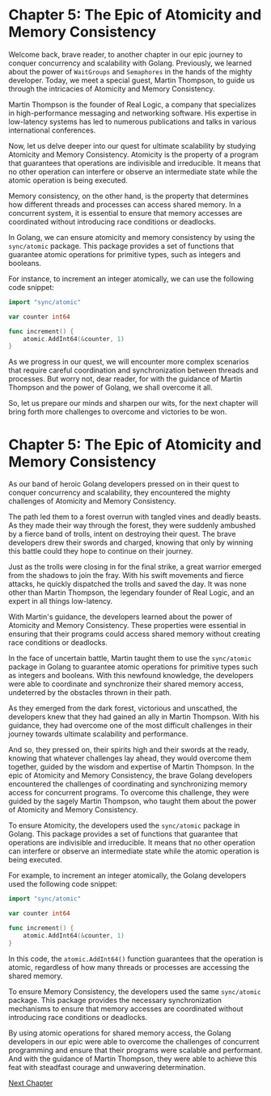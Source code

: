 # Chapter 5: The Epic of Atomicity and Memory Consistency

Welcome back, brave reader, to another chapter in our epic journey to conquer concurrency and scalability with Golang. Previously, we learned about the power of `WaitGroups` and `Semaphores` in the hands of the mighty developer. Today, we meet a special guest, Martin Thompson, to guide us through the intricacies of Atomicity and Memory Consistency.

Martin Thompson is the founder of Real Logic, a company that specializes in high-performance messaging and networking software. His expertise in low-latency systems has led to numerous publications and talks in various international conferences.

Now, let us delve deeper into our quest for ultimate scalability by studying Atomicity and Memory Consistency. Atomicity is the property of a program that guarantees that operations are indivisible and irreducible. It means that no other operation can interfere or observe an intermediate state while the atomic operation is being executed.

Memory consistency, on the other hand, is the property that determines how different threads and processes can access shared memory. In a concurrent system, it is essential to ensure that memory accesses are coordinated without introducing race conditions or deadlocks.

In Golang, we can ensure atomicity and memory consistency by using the `sync/atomic` package. This package provides a set of functions that guarantee atomic operations for primitive types, such as integers and booleans. 

For instance, to increment an integer atomically, we can use the following code snippet:

```go
import "sync/atomic"

var counter int64

func increment() {
    atomic.AddInt64(&counter, 1)
}
```

As we progress in our quest, we will encounter more complex scenarios that require careful coordination and synchronization between threads and processes. But worry not, dear reader, for with the guidance of Martin Thompson and the power of Golang, we shall overcome it all.

So, let us prepare our minds and sharpen our wits, for the next chapter will bring forth more challenges to overcome and victories to be won.
# Chapter 5: The Epic of Atomicity and Memory Consistency

As our band of heroic Golang developers pressed on in their quest to conquer concurrency and scalability, they encountered the mighty challenges of Atomicity and Memory Consistency. 

The path led them to a forest overrun with tangled vines and deadly beasts. As they made their way through the forest, they were suddenly ambushed by a fierce band of trolls, intent on destroying their quest. The brave developers drew their swords and charged, knowing that only by winning this battle could they hope to continue on their journey.

Just as the trolls were closing in for the final strike, a great warrior emerged from the shadows to join the fray. With his swift movements and fierce attacks, he quickly dispatched the trolls and saved the day. It was none other than Martin Thompson, the legendary founder of Real Logic, and an expert in all things low-latency.

With Martin's guidance, the developers learned about the power of Atomicity and Memory Consistency. These properties were essential in ensuring that their programs could access shared memory without creating race conditions or deadlocks.

In the face of uncertain battle, Martin taught them to use the `sync/atomic` package in Golang to guarantee atomic operations for primitive types such as integers and booleans. With this newfound knowledge, the developers were able to coordinate and synchronize their shared memory access, undeterred by the obstacles thrown in their path.

As they emerged from the dark forest, victorious and unscathed, the developers knew that they had gained an ally in Martin Thompson. With his guidance, they had overcome one of the most difficult challenges in their journey towards ultimate scalability and performance.

And so, they pressed on, their spirits high and their swords at the ready, knowing that whatever challenges lay ahead, they would overcome them together, guided by the wisdom and expertise of Martin Thompson.
In the epic of Atomicity and Memory Consistency, the brave Golang developers encountered the challenges of coordinating and synchronizing memory access for concurrent programs. To overcome this challenge, they were guided by the sagely Martin Thompson, who taught them about the power of Atomicity and Memory Consistency.

To ensure Atomicity, the developers used the `sync/atomic` package in Golang. This package provides a set of functions that guarantee that operations are indivisible and irreducible. It means that no other operation can interfere or observe an intermediate state while the atomic operation is being executed.

For example, to increment an integer atomically, the Golang developers used the following code snippet:

```go
import "sync/atomic"

var counter int64

func increment() {
    atomic.AddInt64(&counter, 1)
}
```

In this code, the `atomic.AddInt64()` function guarantees that the operation is atomic, regardless of how many threads or processes are accessing the shared memory.

To ensure Memory Consistency, the developers used the same `sync/atomic` package. This package provides the necessary synchronization mechanisms to ensure that memory accesses are coordinated without introducing race conditions or deadlocks.

By using atomic operations for shared memory access, the Golang developers in our epic were able to overcome the challenges of concurrent programming and ensure that their programs were scalable and performant. And with the guidance of Martin Thompson, they were able to achieve this feat with steadfast courage and unwavering determination.


[Next Chapter](06_Chapter06.md)